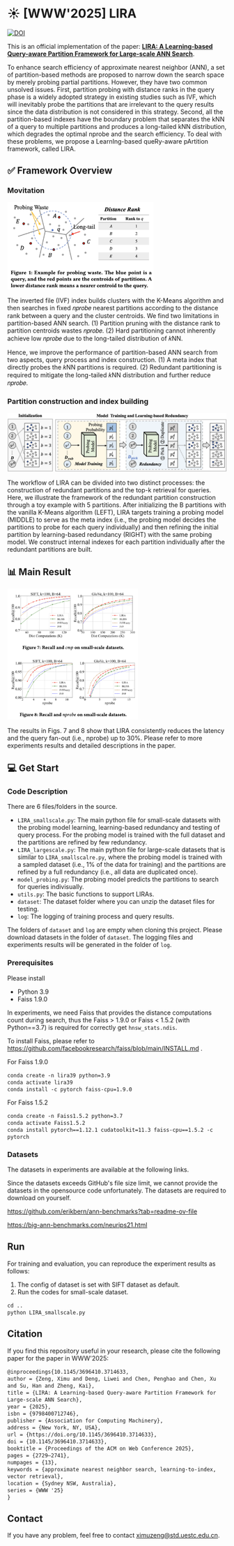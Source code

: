 # :sunny: [WWW'2025] LIRA
[![DOI](https://zenodo.org/badge/919929907.svg)](https://doi.org/10.5281/zenodo.14836338)


This is an official implementation of the paper: [**LIRA: A Learning-based Query-aware Partition Framework for Large-scale ANN Search**](https://arxiv.org/abs/2503.23409).

To enhance search efficiency of approximate nearest neighbor (ANN), a set of partition-based methods are proposed to narrow down the search space by merely probing partial partitions. However, they have two common unsolved issues. First, partition probing with distance ranks in the query phase is a widely adopted strategy in existing studies such as IVF, which will inevitably probe the partitions that are irrelevant to the query results since the data distribution is not considered in this strategy. Second, all the partition-based indexes have the boundary problem that separates the kNN of a query to multiple partitions and produces a long-tailed kNN distribution, which degrades the optimal nprobe and the search efficiency. To deal with these problems, we propose a LearnIng-based queRy-aware pArtition framework, called LIRA. 


## :white_check_mark: Framework Overview

### Movitation
<img src="./figs/motivation.png" height="200" alt="Sample Image">

The inverted file (IVF) index builds clusters with the K-Means algorithm and then searches in fixed 𝑛𝑝𝑟𝑜𝑏𝑒 nearest partitions according to the distance rank between a query and the cluster centroids. We find two limitations in partition-based ANN search. (1) Partition pruning with the distance rank to partition centroids wastes 𝑛𝑝𝑟𝑜𝑏𝑒. (2) Hard partitioning cannot inherently achieve low 𝑛𝑝𝑟𝑜𝑏𝑒 due to the long-tailed distribution of 𝑘NN.

Hence, we improve the performance of partition-based ANN search from two aspects, query process and index construction. (1) A meta index that directly probes the 𝑘NN partitions is required. (2) Redundant partitioning is required to mitigate the long-tailed 𝑘NN distribution and further reduce 𝑛𝑝𝑟𝑜𝑏𝑒.

### Partition construction and index building

![Sample Image](./figs/framework.png)

The workflow of LIRA can be divided into two distinct processes: the construction of redundant partitions and the top-k retrieval for queries.
Here, we illustrate the framework of the redundant partition construction through a toy example with 5 partitions.
After initializing the B partitions with the vanilla K-Means algorithm (LEFT), LIRA targets training a probing model (MIDDLE) to serve as the meta index (i.e., the probing model decides the partitions to probe for each query individually) and then refining the initial partition by learning-based redundancy (RIGHT) with the same probing model. We construct internal indexes for each partition individually after the redundant partitions are built.


## :bar_chart: Main Result
<img src="./figs/result_small_scale.png" width="300" alt="Sample Image">

The results in Figs. 7 and 8 show that LIRA consistently reduces the latency and the query fan-out (i.e., nprobe) up to 30%. 
Please refer to more experiments results and detailed descriptions in the paper.


## :computer: Get Start

### Code Description
There are 6 files/folders in the source.
- `LIRA_smallscale.py`: The main python file for small-scale datasets with the probing model learning, learning-based redundancy and testing of query process. For the probing model is trained with the full dataset and the partitions are refined by few redundancy.
- `LIRA_largescale.py`: The main python file for large-scale datasets that is similar to `LIRA_smallscalre.py`, where the probing model is trained with a sampled dataset (i.e., 1% of the data for training) and the partitions are refined by a full redundancy (i.e., all data are duplicated once).
- `model_probing.py`: The probing model predicts the partitions to search for queries indivisually.
- `utils.py`: The basic functions to support LIRAs.
- `dataset`: The dataset folder where you can unzip the dataset files for testing.
- `log`: The logging of training process and query results.

The folders of `dataset` and `log` are empty when cloning this project. Please download datasets in the folder of `dataset`. The logging files and experiments results will be generated in the folder of `log`.


### Prerequisites

Please install
- Python 3.9
- Faiss 1.9.0

In experiments, we need Faiss that provides the distance computations count during search, thus the Faiss > 1.9.0 or Faiss < 1.5.2 (with Python==3.7) is required for correctly get `hnsw_stats.ndis`.

To install Faiss, please refer to https://github.com/facebookresearch/faiss/blob/main/INSTALL.md .



For Faiss 1.9.0
```
conda create -n lira39 python=3.9
conda activate lira39
conda install -c pytorch faiss-cpu=1.9.0
```


For Faiss 1.5.2
```
conda create -n Faiss1.5.2 python=3.7
conda activate Faiss1.5.2
conda install pytorch==1.12.1 cudatoolkit=11.3 faiss-cpu==1.5.2 -c pytorch
```


### Datasets


The datasets in experiments are available at the following links. 

Since the datasets exceeds GitHub's file size limit, we cannot provide the datasets in the opensource code unfortunately. The datasets are required to download on yourself.

https://github.com/erikbern/ann-benchmarks?tab=readme-ov-file

https://big-ann-benchmarks.com/neurips21.html



## Run

For training and evaluation, you can reproduce the experiment results as follows:
1. The config of dataset is set with SIFT dataset as default.
2. Run the codes for small-scale dataset.

```
cd ..
python LIRA_smallscale.py
```

## Citation
If you find this repository useful in your research, please cite the following paper for the paper in WWW'2025:

```
@inproceedings{10.1145/3696410.3714633,
author = {Zeng, Ximu and Deng, Liwei and Chen, Penghao and Chen, Xu and Su, Han and Zheng, Kai},
title = {LIRA: A Learning-based Query-aware Partition Framework for Large-scale ANN Search},
year = {2025},
isbn = {9798400712746},
publisher = {Association for Computing Machinery},
address = {New York, NY, USA},
url = {https://doi.org/10.1145/3696410.3714633},
doi = {10.1145/3696410.3714633},
booktitle = {Proceedings of the ACM on Web Conference 2025},
pages = {2729–2741},
numpages = {13},
keywords = {approximate nearest neighbor search, learning-to-index, vector retrieval},
location = {Sydney NSW, Australia},
series = {WWW '25}
}
```


## Contact
If you have any problem, feel free to contact ximuzeng@std.uestc.edu.cn.





